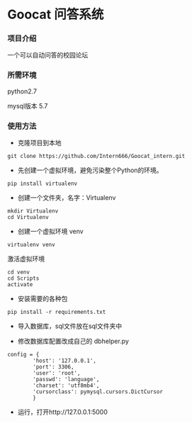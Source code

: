 # Goocat 问答系统
### 项目介绍
一个可以自动问答的校园论坛

### 所需环境
python2.7 

mysql版本 5.7

### 使用方法
- 克隆项目到本地

`git clone https://github.com/Intern666/Goocat_intern.git`

- 先创建一个虚拟环境，避免污染整个Python的环境。

`pip install virtualenv`

- 创建一个文件夹，名字：Virtualenv

```
mkdir Virtualenv
cd Virtualenv
```

- 创建一个虚拟环境 venv

`virtualenv venv`

激活虚拟环境

```
cd venv
cd Scripts
activate
```

- 安装需要的各种包

`pip install -r requirements.txt`

- 导入数据库，sql文件放在sql文件夹中

- 修改数据库配置改成自己的 dbhelper.py
```
config = {
        'host': '127.0.0.1',
        'port': 3306,
        'user': 'root',
        'passwd': 'language',
        'charset': 'utf8mb4',
        'cursorclass': pymysql.cursors.DictCursor
        }
```

- 运行，打开http://127.0.0.1:5000


